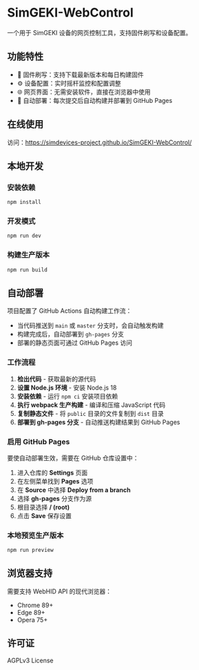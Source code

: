 # SimGEKI-WebControl

一个用于 SimGEKI 设备的网页控制工具，支持固件刷写和设备配置。

## 功能特性

- 🔧 固件刷写：支持下载最新版本和每日构建固件
- ⚙️ 设备配置：实时摇杆监控和配置调整
- 🌐 网页界面：无需安装软件，直接在浏览器中使用
- 🔄 自动部署：每次提交后自动构建并部署到 GitHub Pages

## 在线使用

访问：https://simdevices-project.github.io/SimGEKI-WebControl/

## 本地开发

### 安装依赖

```bash
npm install
```

### 开发模式

```bash
npm run dev
```

### 构建生产版本

```bash
npm run build
```

## 自动部署

项目配置了 GitHub Actions 自动构建工作流：

- 当代码推送到 `main` 或 `master` 分支时，会自动触发构建
- 构建完成后，自动部署到 `gh-pages` 分支
- 部署的静态页面可通过 GitHub Pages 访问

### 工作流程

1. **检出代码** - 获取最新的源代码
2. **设置 Node.js 环境** - 安装 Node.js 18
3. **安装依赖** - 运行 `npm ci` 安装项目依赖
4. **执行 webpack 生产构建** - 编译和压缩 JavaScript 代码
5. **复制静态文件** - 将 `public` 目录的文件复制到 `dist` 目录
6. **部署到 gh-pages 分支** - 自动推送构建结果到 GitHub Pages

### 启用 GitHub Pages

要使自动部署生效，需要在 GitHub 仓库设置中：

1. 进入仓库的 **Settings** 页面
2. 在左侧菜单找到 **Pages** 选项
3. 在 **Source** 中选择 **Deploy from a branch**
4. 选择 **gh-pages** 分支作为源
5. 根目录选择 **/ (root)**
6. 点击 **Save** 保存设置

### 本地预览生产版本

```bash
npm run preview
```

## 浏览器支持

需要支持 WebHID API 的现代浏览器：
- Chrome 89+
- Edge 89+
- Opera 75+

## 许可证

AGPLv3 License
